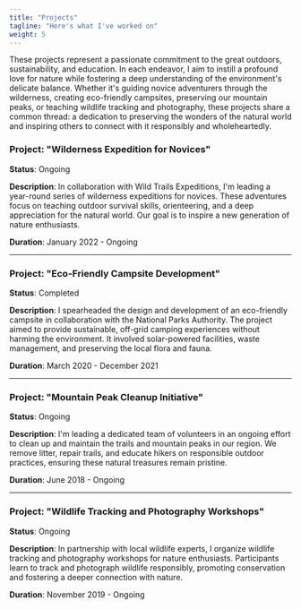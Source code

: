 ```yaml
---
title: "Projects"
tagline: "Here's what I've worked on"
weight: 5
---
```


These projects represent a passionate commitment to the great outdoors, sustainability, and education. In each endeavor, I aim to instill a profound love for nature while fostering a deep understanding of the environment's delicate balance. Whether it's guiding novice adventurers through the wilderness, creating eco-friendly campsites, preserving our mountain peaks, or teaching wildlife tracking and photography, these projects share a common thread: a dedication to preserving the wonders of the natural world and inspiring others to connect with it responsibly and wholeheartedly.


### Project: "Wilderness Expedition for Novices"

**Status**: Ongoing

**Description**: In collaboration with Wild Trails Expeditions, I'm leading a year-round series of wilderness expeditions for novices. These adventures focus on teaching outdoor survival skills, orienteering, and a deep appreciation for the natural world. Our goal is to inspire a new generation of nature enthusiasts.

**Duration**: January 2022 - Ongoing

---

### Project: "Eco-Friendly Campsite Development"

**Status**: Completed

**Description**: I spearheaded the design and development of an eco-friendly campsite in collaboration with the National Parks Authority. The project aimed to provide sustainable, off-grid camping experiences without harming the environment. It involved solar-powered facilities, waste management, and preserving the local flora and fauna.

**Duration**: March 2020 - December 2021

---

### Project: "Mountain Peak Cleanup Initiative"

**Status**: Ongoing

**Description**: I'm leading a dedicated team of volunteers in an ongoing effort to clean up and maintain the trails and mountain peaks in our region. We remove litter, repair trails, and educate hikers on responsible outdoor practices, ensuring these natural treasures remain pristine.

**Duration**: June 2018 - Ongoing

---

### Project: "Wildlife Tracking and Photography Workshops"

**Status**: Ongoing

**Description**: In partnership with local wildlife experts, I organize wildlife tracking and photography workshops for nature enthusiasts. Participants learn to track and photograph wildlife responsibly, promoting conservation and fostering a deeper connection with nature.

**Duration**: November 2019 - Ongoing

